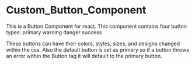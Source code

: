 # Custom_Button_Component #

This is a Button Component for react. This component contains four button types:
primary
warning
danger
success

These buttons can have their colors, styles, sizes, and designs changed within the css. Also the default button is set as primary so if a button throws an error within the Button tag it will default to the primary button. 

